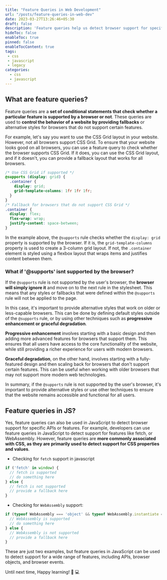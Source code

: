 ```yaml
---
title: "Feature Queries in Web Development"
url: "/posts/feature-queries-in-web-dev"
date: 2023-03-27T13:26:46+05:30
draft: false
description: 'Feature queries help us detect browser support for specific features and provide fallbacks for better cross-browser compatibility.'
hideToc: false
enableToc: true
pinned: false
enableTocContent: true
tags:
 - css
 - javascript
 - legacy 
categories:
  - css
  - javascript
---
```



## What are feature queries?

Feature queries are a **set of conditional statements that check whether a particular feature is supported by a browser or not**. These queries are used to **control the behavior of a website by providing fallbacks** or alternative styles for browsers that do not support certain features.

For example, let's say you want to use the CSS Grid layout in your website. However, not all browsers support CSS Grid. To ensure that your website looks good on all browsers, you can use a feature query to check whether the browser supports CSS Grid. If it does, you can use the CSS Grid layout, and if it doesn't, you can provide a fallback layout that works for all browsers.

```css
/* Use CSS Grid if supported */
@supports (display: grid) {
  .container {
    display: grid;
    grid-template-columns: 1fr 1fr 1fr;
  }
}
/* Fallback for browsers that do not support CSS Grid */
.container {
  display: flex;
  flex-wrap: wrap;
  justify-content: space-between;
}
```

In the example above, the `@supports` rule checks whether the `display: grid` property is supported by the browser. If it is, the `grid-template-columns` property is used to create a 3-column grid layout. If not, the `.container` element is styled using a flexbox layout that wraps items and justifies content between them.

### What if '@supports' isnt supported by the browser?

If the `@supports` rule is not supported by the user's browser, the **browser will simply ignore it** and move on to the next rule in the stylesheet. This means that any styles or fallbacks that were defined within the `@supports` rule will not be applied to the page.

In this case, it's important to provide alternative styles that work on older or less-capable browsers. This can be done by defining default styles outside of the `@supports` rule, or by using other techniques such as **progressive enhancement or graceful degradation**.

**Progressive enhancement** involves starting with a basic design and then adding more advanced features for browsers that support them. This ensures that all users have access to the core functionality of the website, while still providing a richer experience for users with modern browsers.

**Graceful degradation**, on the other hand, involves starting with a fully-featured design and then scaling back for browsers that don't support certain features. This can be useful when working with older browsers that may not support more modern web technologies.

In summary, if the `@supports` rule is not supported by the user's browser, it's important to provide alternative styles or use other techniques to ensure that the website remains accessible and functional for all users.

## Feature queries in JS?

Yes, feature queries can also be used in JavaScript to detect browser support for specific APIs or features. For example, developers can use feature queries in JavaScript to detect support for features like fetch, or WebAssembly. However, feature queries are **more commonly associated with CSS, as they are primarily used to detect support for CSS properties and values**.

- Checking for `fetch` support in javascript

```js
if ('fetch' in window) {
  // fetch is supported
  // do something here
} else {
  // fetch is not supported
  // provide a fallback here
}
```

- Checking for `WebAssembly` support:
```js
if (typeof WebAssembly === 'object' && typeof WebAssembly.instantiate === 'function') {
  // WebAssembly is supported
  // do something here
} else {
  // WebAssembly is not supported
  // provide a fallback here
}
```

These are just two examples, but feature queries in JavaScript can be used to detect support for a wide range of features, including APIs, browser objects, and browser events.

Until next time, Happy learning! :tada: :computer:

